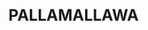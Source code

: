 ---
lastmod: '2025-04-06T06:05:20+00:00'
latitude: -29.409325
layout: suburb
longitude: 150.222662
postcode: '2399'
state: NSW
title: PALLAMALLAWA
url: /nsw/pallamallawa/
---